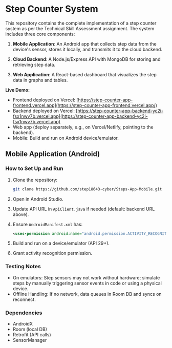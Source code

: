 # Step Counter System

This repository contains the complete implementation of a step counter system as per the Technical Skill Assessment assignment. The system includes three core components:
 
1. **Mobile Application**: An Android app that collects step data from the device's sensor, stores it locally, and transmits it to the cloud backend.
 
2. **Cloud Backend**: A Node.js/Express API with MongoDB for storing and retrieving step data.
 
3. **Web Application**: A React-based dashboard that visualizes the step data in graphs and tables.
 
 
**Live Demo:**
 
 - Frontend deployed on Vercel: [https://step-counter-app-frontend.vercel.app](https://step-counter-app-frontend.vercel.app/)
- Backend deployed on Vercel: [https://step-counter-app-backend-yc2i-fsx1nwv7b.vercel.app](https://step-counter-app-backend-yc2i-fsx1nwv7b.vercel.app)  
- Web app (deploy separately, e.g., on Vercel/Netlify, pointing to the backend).  
- Mobile: Build and run on Android device/emulator.  
 

## Mobile Application (Android)

### How to Set Up and Run

1. Clone the repository:
   ```bash
   git clone https://github.com/step18643-cyber/Steps-App-Mobile.git
   ```
2. Open in Android Studio.
3. Update API URL in `ApiClient.java` if needed (default: backend URL above).
4. Ensure `AndroidManifest.xml` has:

   ```xml
   <uses-permission android:name="android.permission.ACTIVITY_RECOGNITION" />
   ```
5. Build and run on a device/emulator (API 29+).
6. Grant activity recognition permission.

### Testing Notes
- On emulators: Step sensors may not work without hardware; simulate steps by manually triggering sensor events in code or using a physical device.
- Offline Handling: If no network, data queues in Room DB and syncs on reconnect.

### Dependencies

* AndroidX
* Room (local DB)
* Retrofit (API calls)
* SensorManager
